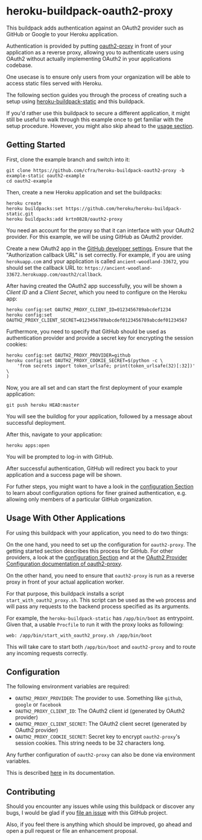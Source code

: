 # heroku-buildpack-oauth2-proxy

This buildpack adds authentication against an OAuth2 provider such as
GitHub or Google to your Heroku application.

Authentication is provided by putting [oauth2-proxy](https://github.com/oauth2-proxy/oauth2-proxy)
in front of your application as a reverse proxy, allowing you to authenticate
users using OAuth2 without actually implementing OAuth2 in your applications
codebase.

One usecase is to ensure only users from your organization will be able to access static
files served with Heroku.

The following section guides you through the process of creating such a setup using
[heroku-buildpack-static](https://github.com/heroku/heroku-buildpack-static)
and this buildpack.

If you'd rather use this buildpack to secure a different application, it might still be
useful to walk through this example once to get familiar with the setup procedure. However,
you might also skip ahead to the [usage section](#usage-with-other-applications).

## Getting Started

First, clone the example branch and switch into it:

```console
git clone https://github.com/cfra/heroku-buildpack-oauth2-proxy -b example-static oauth2-example
cd oauth2-example
```

Then, create a new Heroku application and set the buildpacks:

```console
heroku create
heroku buildpacks:set https://github.com/heroku/heroku-buildpack-static.git
heroku buildpacks:add krtn0828/oauth2-proxy
```

You need an account for the proxy so that it can interface with your OAuth2 provider.
For this example, we will be using GitHub as OAuth2 provider.

Create a new OAuth2 app in the [GitHub developer settings](https://github.com/settings/developers).
Ensure that the "Authorization callback URL" is set correctly. For example, if you are using
`herokuapp.com` and your application is called `ancient-woodland-33672`, you should set the
callback URL to: `https://ancient-woodland-33672.herokuapp.com/oauth2/callback`.

After having created the OAuth2 app successfully, you will be shown a _Client ID_ and a _Client Secret_,
which you need to configure on the Heroku app:

```console
heroku config:set OAUTH2_PROXY_CLIENT_ID=0123456789abcdef1234
heroku config:set OAUTH2_PROXY_CLIENT_SECRET=0123456789abcdef0123456789abcdef01234567
```

Furthermore, you need to specify that GitHub should be used as authentication provider
and provide a secret key for encrypting the session cookies:

```console
heroku config:set OAUTH2_PROXY_PROVIDER=github
heroku config:set OAUTH2_PROXY_COOKIE_SECRET=$(python -c \
    'from secrets import token_urlsafe; print(token_urlsafe(32)[:32])' \
)
```

Now, you are all set and can start the first deployment of your example application:

```console
git push heroku HEAD:master
```

You will see the buildlog for your application, followed by a message about successful
deployment.

After this, navigate to your application:

```console
heroku apps:open
```

You will be prompted to log-in with GitHub.

After successful authentication, GitHub will redirect you back to your application and a success
page will be shown.

For futher steps, you might want to have a look in the [configuration Section](#configuration) to
learn about configuration options for finer grained authentication, e.g. allowing only members
of a particular GitHub organization.

## Usage With Other Applications

For using this buildpack with your application, you need to do two things:

On the one hand, you need to set up the configuration for `oauth2-proxy`. The getting started section
describes this process for GitHub. For other providers, a look at the
[configuration Section](#configuration) and at the
[OAuth2 Provider Configuration documentation of oauth2-proxy](https://oauth2-proxy.github.io/oauth2-proxy/auth-configuration).

On the other hand, you need to ensure that `oauth2-proxy` is run as a reverse proxy in front
of your actual application worker.

For that purpose, this buildpack installs a script `start_with_oauth2_proxy.sh`. This script
can be used as the `web` process and will pass any requests to the backend process specified as
its arguments.

For example, the `heroku-buildpack-static` has `/app/bin/boot` as entrypoint. Given that,
a usable `Procfile` to run it with the proxy looks as following:

```console
web: /app/bin/start_with_oauth2_proxy.sh /app/bin/boot
```

This will take care to start both `/app/bin/boot` and `oauth2-proxy` and to route any incoming
requests correctly.

## Configuration

The following environment variables are required:

- `OAUTH2_PROXY_PROVIDER`: The provider to use. Something like `github`, `google` or `facebook`
- `OAUTH2_PROXY_CLIENT_ID`: The OAuth2 client id (generated by OAuth2 provider)
- `OAUTH2_PROXY_CLIENT_SECRET`: The OAuth2 client secret (generated by OAuth2 provider)
- `OAUTH2_PROXY_COOKIE_SECRET`: Secret key to encrypt `oauth2-proxy`'s session cookies. This string
  needs to be 32 characters long.

Any further configuration of `oauth2-proxy` can also be done via environment variables.

This is described [here](https://oauth2-proxy.github.io/oauth2-proxy/configuration#environment-variables)
in its documentation.

## Contributing

Should you encounter any issues while using this buildpack or discover any bugs, I would be glad if
you [file an issue](https://github.com/cfra/heroku-buildpack-oauth2-proxy/issues) with this GitHub project.

Also, if you feel there is anything which should be improved, go ahead and open a pull request or file an
enhancement proposal.
